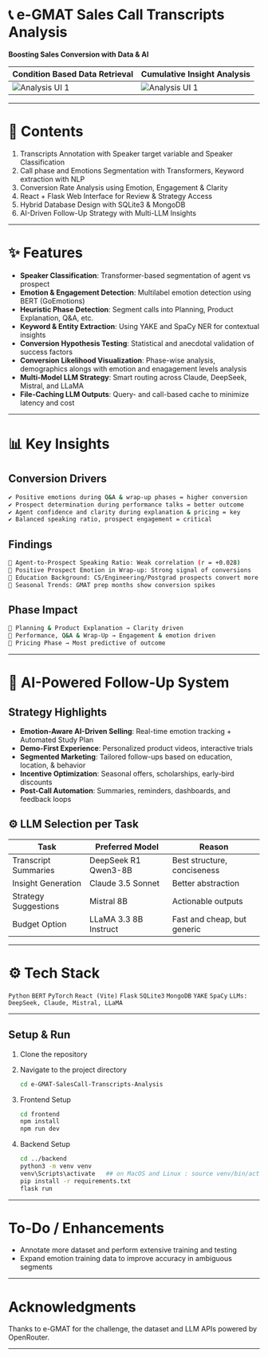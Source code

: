 # 📞 e-GMAT Sales Call Transcripts Analysis

**Boosting Sales Conversion with Data & AI**

|          Condition Based Data Retrieval   |   Cumulative Insight Analysis    |
| -------------------- | --------------------- |
| ![Analysis UI 1](https://github.com/user-attachments/assets/57540057-45b1-4612-90cc-bce78c42ec80)   | ![Analysis UI 1](https://github.com/user-attachments/assets/d171ae13-f58a-4009-869b-2bdefc1fe26c)    |

---
# 📃 Contents

1. Transcripts Annotation with Speaker target variable and Speaker Classification
2. Call phase and Emotions Segmentation with Transformers, Keyword extraction with NLP
3. Conversion Rate Analysis using Emotion, Engagement & Clarity
4. React + Flask Web Interface for Review & Strategy Access
5. Hybrid Database Design with SQLite3 & MongoDB
6. AI-Driven Follow-Up Strategy with Multi-LLM Insights

---
# ✨ Features

* **Speaker Classification**: Transformer-based segmentation of agent vs prospect
* **Emotion & Engagement Detection**: Multilabel emotion detection using BERT (GoEmotions)
* **Heuristic Phase Detection**: Segment calls into Planning, Product Explanation, Q\&A, etc.
* **Keyword & Entity Extraction**: Using YAKE and SpaCy NER for contextual insights
* **Conversion Hypothesis Testing**: Statistical and anecdotal validation of success factors
* **Conversion Likelihood Visualization**: Phase-wise analysis, demographics alongs with emotion and enagagement levels analysis
* **Multi-Model LLM Strategy**: Smart routing across Claude, DeepSeek, Mistral, and LLaMA
* **File-Caching LLM Outputs**: Query- and call-based cache to minimize latency and cost

---
# 📊 Key Insights

## Conversion Drivers

```bash
✔ Positive emotions during Q&A & wrap-up phases = higher conversion
✔ Prospect determination during performance talks = better outcome
✔ Agent confidence and clarity during explanation & pricing = key
✔ Balanced speaking ratio, prospect engagement = critical
```

## Findings

```bash
🔸 Agent-to-Prospect Speaking Ratio: Weak correlation (r = +0.028)
🔸 Positive Prospect Emotion in Wrap-up: Strong signal of conversions
🔸 Education Background: CS/Engineering/Postgrad prospects convert more
🔸 Seasonal Trends: GMAT prep months show conversion spikes
```

## Phase Impact

```bash
🔹 Planning & Product Explanation → Clarity driven
🔹 Performance, Q&A & Wrap-Up → Engagement & emotion driven
🔹 Pricing Phase → Most predictive of outcome
```

---
# 🧠 AI-Powered Follow-Up System

## Strategy Highlights

* **Emotion-Aware AI-Driven Selling**: Real-time emotion tracking + Automated Study Plan
* **Demo-First Experience**: Personalized product videos, interactive trials
* **Segmented Marketing**: Tailored follow-ups based on education, location, & behavior
* **Incentive Optimization**: Seasonal offers, scholarships, early-bird discounts
* **Post-Call Automation**: Summaries, reminders, dashboards, and feedback loops

## ⚙️ LLM Selection per Task

| Task                 | Preferred Model       | Reason                      |
| -------------------- | --------------------- | --------------------------- |
| Transcript Summaries | DeepSeek R1 Qwen3-8B  | Best structure, conciseness |
| Insight Generation   | Claude 3.5 Sonnet     | Better abstraction          |
| Strategy Suggestions | Mistral 8B            | Actionable outputs          |
| Budget Option        | LLaMA 3.3 8B Instruct | Fast and cheap, but generic |

---
# ⚙️ Tech Stack

`Python` `BERT` `PyTorch` `React (Vite)` `Flask` `SQLite3` `MongoDB` `YAKE` `SpaCy` `LLMs: DeepSeek, Claude, Mistral, LLaMA`

---
## Setup & Run

1. Clone the repository
2. Navigate to the project directory

   ```bash
   cd e-GMAT-SalesCall-Transcripts-Analysis
   ```

3. Frontend Setup

   ```bash
   cd frontend
   npm install
   npm run dev
   ```

4. Backend Setup

   ```bash
   cd ../backend
   python3 -m venv venv
   venv\Scripts\activate   ## on MacOS and Linux : source venv/bin/activate
   pip install -r requirements.txt
   flask run
   ```

---
# To-Do / Enhancements

* Annotate more dataset and perform extensive training and testing
* Expand emotion training data to improve accuracy in ambiguous segments

---
# Acknowledgments
Thanks to e-GMAT for the challenge, the dataset and LLM APIs powered by OpenRouter.

---
